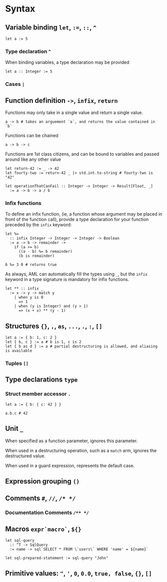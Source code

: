 # Syntax

## Variable binding `let`, `:=`, `::`, `^`

```aml
let a := 5
```

### Type declaration `^`

When binding variables, a type declaration may be provided

```aml
let a :: Integer := 5
```

### Cases `|`

## Function definition `->`, `infix`, `return`

Functions may only take in a single value and return a single value.

```aml
a -> b # takes an arguement `a`, and returns the value contained in `b`
```

Functions can be chained

```aml
a -> b -> c
```

Functions are 1st class citizens, and can be bound to variables and passed
around like any other value

```aml
let return-42 := _ -> 42
let fourty-two := return-42 _ |> std.int.to-string # fourty-two is "42"

let operationThatCanFail :: Integer -> Integer -> Result[Float, _]
  := a -> b -> a / b
```

### Infix functions

To define an infix function, (ie, a function whose argument may be placed in
front of the function call), provide a type declaration for your function
preceded by the `infix` keyword:

```aml
let %=
  :: infix Integer -> Integer -> Integer -> Boolean
  := a -> b -> remainder ->
    if (a >= b)
      ((a - b) %= b remainder)
      (b is remainder)

6 %= 3 0 # returns true
```

As always, AML can automatically fill the types using `_`, but the `infix`
keyword in a type signature is mandatory for infix functions.

```aml
let ** :: infix _
  := x -> y -> match y
    | when y is 0
      => 1
    | when (y is Integer) and (y > 1)
      => (x + x) ** (y - 1)
```

## Structures `{}`, `,`, `as`, `...`, `.`, `:`, `[]`

```aml
let a := { b: 1, c: 2 }
let { b, c } := a # b is 1, c is 2
let { b as d } := a # partial destructuring is allowed, and aliasing is available
```

### Tuples `[]`

## Type declarations `type`

### Struct member accessor `.`

```aml
let a := { b: { c: 42 } }

a.b.c # 42
```

## Unit `_`

When specified as a function parameter, ignores this parameter.

When used in a destructuring operation, such as a `match` arm, ignores the
destructured value.

When used in a guard expression, represents the default case.

## Expression grouping `()`

## Comments `#`, `//`, `/* */`

### Documentation Comments `/** */`

## Macros `` expr`macro` ``, `${}`

```aml
let sql-query
  :: ^T -> SqlQuery
  := name -> sql`SELECT * FROM \`users\` WHERE 'name' = ${name}`

let sql-prepared-statement := sql-query "John"
```

## Primitive values: `"`, `'`, `0`, `0.0`, `true, false`, `{}`, `[]`
